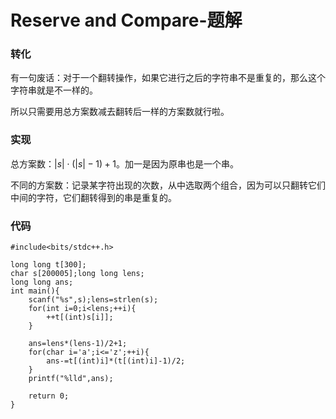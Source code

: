 # Reserve and Compare-题解

### 转化

有一句废话：对于一个翻转操作，如果它进行之后的字符串不是重复的，那么这个字符串就是不一样的。

所以只需要用总方案数减去翻转后一样的方案数就行啦。

### 实现

总方案数：$|s|\cdot (|s|-1)+1$。加一是因为原串也是一个串。

不同的方案数：记录某字符出现的次数，从中选取两个组合，因为可以只翻转它们中间的字符，它们翻转得到的串是重复的。

### 代码

```
#include<bits/stdc++.h>

long long t[300];
char s[200005];long long lens;
long long ans;
int main(){
    scanf("%s",s);lens=strlen(s);
    for(int i=0;i<lens;++i){
        ++t[(int)s[i]];
    }
    
    ans=lens*(lens-1)/2+1;
    for(char i='a';i<='z';++i){
        ans-=t[(int)i]*(t[(int)i]-1)/2;
    }
    printf("%lld",ans);
    
    return 0;
}
```